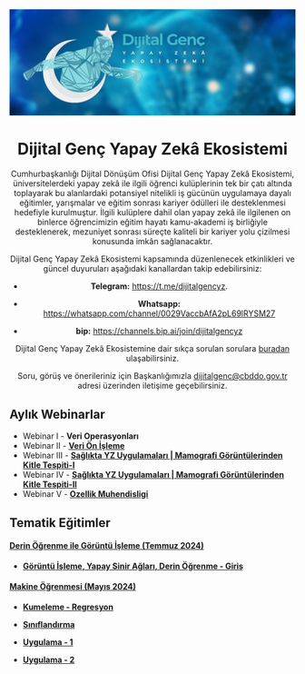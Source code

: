 <div align="center" markdown="1">
<img src="docs/dijitalgencyze-icon.jpg" />

**<center><h1> Dijital Genç Yapay Zekâ Ekosistemi </h1></center>**

Cumhurbaşkanlığı Dijital Dönüşüm Ofisi Dijital Genç Yapay Zekâ Ekosistemi, üniversitelerdeki yapay zekâ ile ilgili öğrenci kulüplerinin tek bir çatı altında toplayarak bu alanlardaki potansiyel nitelikli iş gücünün uygulamaya dayalı eğitimler, yarışmalar ve eğitim sonrası kariyer ödülleri ile desteklenmesi hedefiyle kurulmuştur. İlgili kulüplere dahil olan yapay zekâ ile ilgilenen on binlerce öğrencimizin eğitim hayatı kamu-akademi iş birliğiyle desteklenerek, mezuniyet sonrası süreçte kaliteli bir kariyer yolu çizilmesi konusunda imkân sağlanacaktır.

Dijital Genç Yapay Zekâ Ekosistemi kapsamında düzenlenecek etkinlikleri ve güncel duyuruları aşağıdaki kanallardan takip edebilirsiniz:

* **Telegram:** https://t.me/dijitalgencyz.

* **Whatsapp:** https://whatsapp.com/channel/0029VaccbAfA2pL69lRYSM27

* **bip:** https://channels.bip.ai/join/dijitalgencyz

Dijital Genç Yapay Zekâ Ekosistemine dair sıkça sorulan sorulara [buradan](https://cbddo.gov.tr/sss/dijital-genc/) ulaşabilirsiniz.

Soru, görüş ve önerileriniz için Başkanlığımızla dijitalgenc@cbddo.gov.tr adresi üzerinden iletişime geçebilirsiniz.

</div>

## **Aylık Webinarlar**

* Webinar I - **Veri Operasyonları**
* Webinar II - **[Veri Ön İşleme](https://github.com/cbddobvyz/dijital-genc-yze/tree/main/Webinar/Webinar-II-VeriOnisleme)**
* Webinar III - **[Sağlıkta YZ Uygulamaları | Mamografi Görüntülerinden Kitle Tespiti-I](https://github.com/cbddobvyz/digitaleye-mammography)**
* Webinar IV - **[Sağlıkta YZ Uygulamaları | Mamografi Görüntülerinden Kitle Tespiti-II](https://github.com/cbddobvyz/dijital-genc-yze/tree/main/Webinar/Webinar-IV-Sa%C4%9Fl%C4%B1kta%20YZ%20Uygulamalar%C4%B1%20%7C%20Mamografi%20G%C3%B6r%C3%BCnt%C3%BClerinden%20Kitle%20Tespiti-II)**
* Webinar V - **[Ozellik Muhendisligi](https://github.com/cbddobvyz/dijital-genc-yze/tree/main/Webinar/Webinar-V-Ozellik%20Muhendisligi)**

## **Tematik Eğitimler**  

#### **[Derin Öğrenme ile Görüntü İşleme (Temmuz 2024)](https://github.com/cbddobvyz/dijital-genc-yze/tree/main/Tematik_Egitimler/Derin_Ogrenme_ile_Goruntu_Isleme_Temmuz_2024)**

- **[Görüntü İşleme, Yapay Sinir Ağları, Derin Öğrenme - Giriş](https://github.com/cbddobvyz/dijital-genc-yze/tree/main/Tematik_Egitimler/Derin_Ogrenme_ile_Goruntu_Isleme_Temmuz_2024/Goruntu_Isleme_Yapay_Sinir_Aglari_Derin_Ogrenme_Giris)**

#### **[Makine Öğrenmesi (Mayıs 2024)](https://github.com/cbddobvyz/dijital-genc-yze/tree/main/Tematik_Egitimler/Makine_Ogrenmesi_Mayis_2024)**

- **[Kumeleme - Regresyon](https://github.com/cbddobvyz/dijital-genc-yze/tree/main/Tematik_Egitimler/Makine_Ogrenmesi_Mayis_2024/Kumeleme_Regresyon)**

- **[Sınıflandırma](https://github.com/cbddobvyz/dijital-genc-yze/tree/main/Tematik_Egitimler/Makine_Ogrenmesi_Mayis_2024/Siniflandirma)**

- **[Uygulama - 1](https://github.com/cbddobvyz/dijital-genc-yze/tree/main/Tematik_Egitimler/Makine_Ogrenmesi_Mayis_2024/Uygulama_1)**

- **[Uygulama - 2](https://github.com/cbddobvyz/dijital-genc-yze/tree/main/Tematik_Egitimler/Makine_Ogrenmesi_Mayis_2024/Uygulama_2)**

